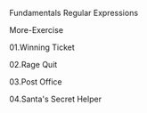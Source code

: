 Fundamentals Regular Expressions 

More-Exercise

01.Winning Ticket

02.Rage Quit


03.Post Office

04.Santa's Secret Helper

